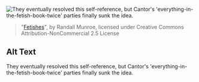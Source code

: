 ![They eventually resolved this self-reference, but Cantor's 'everything-in-the-fetish-book-twice' parties finally sunk the idea.](https://imgs.xkcd.com/comics/fetishes.png)
> "[Fetishes](https://xkcd.com/468/)", by Randall Munroe, licensed under Creative Commons Attribution-NonCommercial 2.5 License

## Alt Text
They eventually resolved this self-reference, but Cantor's 'everything-in-the-fetish-book-twice' parties finally sunk the idea.
